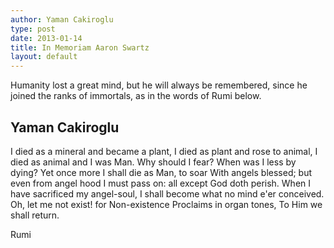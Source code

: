 ```yaml
---
author: Yaman Cakiroglu
type: post
date: 2013-01-14
title: In Memoriam Aaron Swartz
layout: default
---
```

Humanity lost a great mind, but he will always be remembered, since he joined the ranks of immortals, as in the words of Rumi below.

Yaman Cakiroglu
------------------------------------------------------
I died as a mineral and became a plant,
I died as plant and rose to animal,
I died as animal and I was Man.
Why should I fear? When was I less by dying?
Yet once more I shall die as Man, to soar
With angels blessed; but even from angel hood
I must pass on: all except God doth perish.
When I have sacrificed my angel-soul,
I shall become what no mind e'er conceived.
Oh, let me not exist! for Non-existence
Proclaims in organ tones,
To Him we shall return.

Rumi